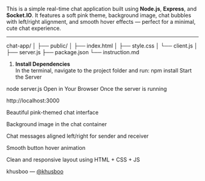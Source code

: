  <!-- Real-Time Chat Room -->

This is a simple real-time chat application built using **Node.js**, **Express**, and **Socket.IO**. It features a soft pink theme, background image, chat bubbles with left/right alignment, and smooth hover effects — perfect for a minimal, cute chat experience.

---

<!-- Project Structure -->

chat-app/
│
├── public/
│ ├── index.html 
│ ├── style.css 
│ └── client.js 
│
├── server.js
├── package.json
└── instruction.md 

 <!-- To Run the Project -->

1. **Install Dependencies**  
   In the terminal, navigate to the project folder and run:
   npm install
Start the Server

node server.js
Open in Your Browser
Once the server is running

<!-- visit: -->

http://localhost:3000

<!-- Features -->
 Beautiful pink-themed chat interface

 Background image in the chat container

 Chat messages aligned left/right for sender and receiver

 Smooth button hover animation

 Clean and responsive layout using HTML + CSS + JS

<!-- Author -->
 khusboo — [@khusboo](https://github.com/khusboo1212)
